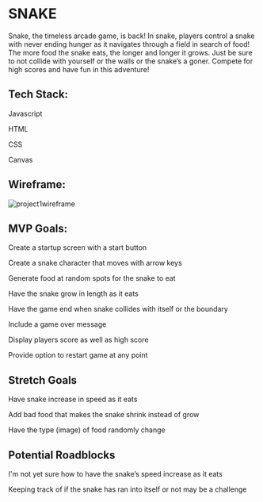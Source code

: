 # SNAKE


Snake, the timeless arcade game, is back! In snake, players control a snake with never ending hunger as it navigates through a field in search of food! The more food the snake eats, the longer and longer it grows. Just be sure to not collide with yourself or the walls or the snake’s a goner. Compete for high scores and have fun in this adventure!


## Tech Stack:

Javascript

HTML

CSS

Canvas

## Wireframe:

![project1wireframe](https://github.com/Slmbyn/Project1/assets/62676738/b796b326-29ea-415e-badd-82e7ecee7210)


## MVP Goals:

Create a startup screen with a start button

Create a snake character that moves with arrow keys

Generate food at random spots for the snake to eat

Have the snake grow in length as it eats

Have the game end when snake collides with itself or the boundary

Include a game over message

Display players score as well as high score

Provide option to restart game at any point


## Stretch Goals

Have snake increase in speed as it eats

Add bad food that makes the snake shrink instead of grow

Have the type (image) of food randomly change


## Potential Roadblocks

I'm not yet sure how to have the snake’s speed increase as it eats

Keeping track of if the snake has ran into itself or not may be a challenge


